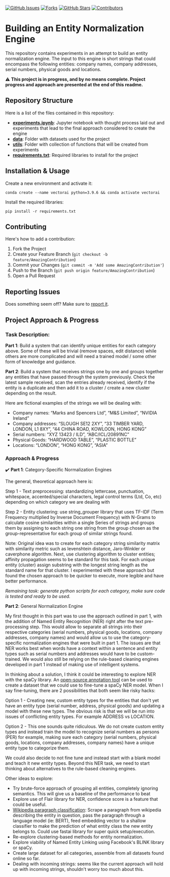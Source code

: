 [![GitHub Issues][issues-shield]][issues-url]
[![Forks][forks-shield]][forks-url]
[![GitHub Stars][stars-shield]][stars-url]
[![Contributors][contributors-shield]][contributors-url]


# Building an Entity Normalization Engine

This repository contains experiments in an attempt to build an entity normalization engine. The input to this engine is short strings that could encompass the following entities: company names, company addresses, serial numbers, physical goods and locations. 

⚠️ **This project is in progress, and by no means complete. Project progress and approach are presented at the end of this readme.**

## Repository Structure

Here is a list of the files contained in this repository:

- **[experiments.ipynb](https://github.com/luca-martial/entity-normalization-engine/tree/main/experiments.ipynb)**: Jupyter notebook with thought process laid out and experiments that lead to the final approach considered to create the engine
- **[data](https://github.com/luca-martial/entity-normalization-engine/tree/main/data)**: Folder with datasets used for the project
- **[utils](https://github.com/luca-martial/entity-normalization-engine/tree/main/utils)**: Folder with collection of functions that will be created from experiments
- **[requirements.txt](https://github.com/luca-martial/entity-normalization-engine/blob/main/requirements.txt)**: Required libraries to install for the project

## Installation & Usage

Create a new environment and activate it:

```
conda create --name vectorai python=3.9.6 && conda activate vectorai
```

Install the required libraries:

```
pip install -r requirements.txt
```

## Contributing

Here's how to add a contribution:

1. Fork the Project
2. Create your Feature Branch (`git checkout -b feature/AmazingContribution`)
3. Commit your Changes (`git commit -m 'Add some AmazingContribution'`)
4. Push to the Branch (`git push origin feature/AmazingContribution`)
5. Open a Pull Request

## Reporting Issues

Does something seem off? Make sure to [report it](https://github.com/luca-martial/entity-normalization-engine/issues).

## Project Approach & Progress

### Task Description:

**Part 1**: Build a system that can identify unique entities for each category above. Some of these will be trivial (remove spaces, edit distance) while others are more complicated and will need a trained model / some other form of knowledge and guidance.

**Part 2**: Build a system that receives strings one by one and groups together any entities that have passed through the system previously. Check the latest sample received, scan the entries already received, identify if the entity is a duplicate and then add it to a cluster / create a new cluster depending on the result.

Here are fictional examples of the strings we will be dealing with:

- Company names: “Marks and Spencers Ltd”, “M&S Limited”, “NVIDIA Ireland”
- Company addresses: “SLOUGH SE12 2XY”, “33 TIMBER YARD, LONDON, L1 8XY”, “44 CHINA ROAD, KOWLOON, HONG KONG”
- Serial numbers: “XYZ 13423 / ILD”, “ABC/ICL/20891NC”
- Physical Goods: “HARDWOOD TABLE”, “PLASTIC BOTTLE”
- Locations: “LONDON”, “HONG KONG”, “ASIA”

### Approach & Progress

✔️ **Part 1**: Category-Specific Normalization Engines

The general, theoretical approach here is:

Step 1 - Text preprocessing: standardizing lettercase, punctuation, whitespace, accented/special characters, legal control terms (Ltd, Co, etc) depending on which category we are dealing with

Step 2 - Entity clustering: use string_grouper library that uses TF-IDF (Term Frequency multiplied by Inverse Document Frequency) with N-Grams to calculate cosine similarities within a single Series of strings and groups them by assigning to each string one string from the group chosen as the group-representative for each group of similar strings found.

Note: Original idea was to create for each category string similarity matrix with similarity metric such as levenshtein distance, Jaro-Winkler or caverphone algorithm. Next, use clustering algorithm to cluster entities; affinity propagation seems to be standard for this task. For each unique entity (cluster) assign substring with the longest string length as the standard name for that cluster. I experimented with these approach but found the chosen approach to be quicker to execute, more legible and have better performance.

*Remaining task: generate python scripts for each category, make sure code is tested and ready to be used.*

**Part 2**: General Normalization Engine

My first thought in this part was to use the approach outlined in part 1, with the addition of Named Entity Recognition (NER) right after the text pre-processing step. This would allow to separate all strings into their respective categories (serial numbers, physical goods, locations, company addresses, company names) and would allow us to use the category-specific normalization engines that were built in part 1. The issues are that NER works best when words have a context within a sentence and entity types such as serial numbers and addresses would have to be custom-trained. We would also still be relying on the rule-based cleaning engines developed in part 1 instead of making use of intelligent systems.

In thinking about a solution, I think it could be interesting to explore NER with the spaCy library. An [open-source annotation tool](https://github.com/ManivannanMurugavel/spacy-ner-annotator) can be used to create a dataset that we could use to fine-tune a spaCy NER model. When I say fine-tuning, there are 2 possibilities that both seem like risky hacks:

Option 1 - Creating new, custom entity types for the entities that don't yet have an entity type (serial number, address, physical goods) and updating a model with these new types. The obvious risk is that we will be run into issues of conflicting entity types. For example ADDRESS vs LOCATION.

Option 2 - This one sounds quite ridiculous. We do not create custom entity types and instead train the model to recognize serial numbers as persons (PER) for example, making sure each category (serial numbers, physical goods, locations, company addresses, company names) have a unique entity type to categorize them.

We could also decide to not fine tune and instead start with a blank model and teach it new entity types. Beyond this NER task, we need to start thinking about alternatives to the rule-based cleaning engines.

Other ideas to explore:

- Try brute-force approach of grouping all entities, completely ignoring semantics. This will give us a baseline of the performance to beat
- Explore use of Flair library for NER, confidence score is a feature that could be useful.
- [Wikipedia paragraph classification](https://github.com/yashsmehta/named-entity-normalization): Scrape a paragraph from wikipedia describing the entity in question, pass the paragraph through a language model (ie: BERT), feed embedding vector to a shallow classifier to make the prediction of what entity class the new entity belongs to. Could use fastai library for super quick setup/execution.
- Re-explore clustering-based methods for entity normalization.
- Explore viability of Named Entity Linking using Facebook's BLINK library or spaCy.
- Create large dataset for all categories, assemble from all datasets found online so far.
- Dealing with incoming strings: seems like the current approach will hold up with incoming strings, shouldn't worry too much about this.


<!-- MARKDOWN LINKS & IMAGES -->
<!-- https://www.markdownguide.org/basic-syntax/#reference-style-links -->
[issues-shield]: https://img.shields.io/github/issues/luca-martial/entity-normalization-engine.svg
[issues-url]: https://github.com/luca-martial/entity-normalization-engine/issues

[forks-shield]: https://img.shields.io/github/forks/luca-martial/entity-normalization-engine.svg
[forks-url]: https://github.com/luca-martial/entity-normalization-engine/forks

[stars-shield]: https://img.shields.io/github/stars/luca-martial/entity-normalization-engine.svg
[stars-url]: https://github.com/luca-martial/entity-normalization-engine/stargazers

[contributors-shield]: https://img.shields.io/github/contributors/luca-martial/entity-normalization-engine.svg
[contributors-url]: https://github.com/luca-martial/entity-normalization-engine/contributors
